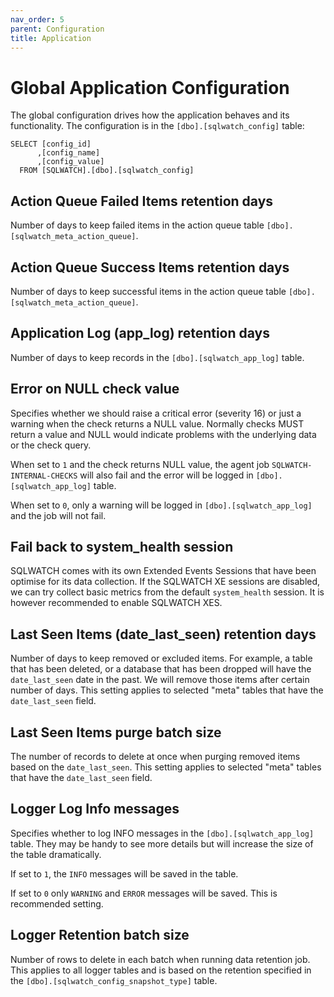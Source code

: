```yaml
---
nav_order: 5
parent: Configuration
title: Application
---
```


# Global Application Configuration

The global configuration drives how the application behaves and its functionality. The configuration is in the `[dbo].[sqlwatch_config]` table:

```
SELECT [config_id]
      ,[config_name]
      ,[config_value]
  FROM [SQLWATCH].[dbo].[sqlwatch_config]
```

## Action Queue Failed Items retention days
Number of days to keep failed items in the action queue table `[dbo].[sqlwatch_meta_action_queue]`. 

## Action Queue Success Items retention days
Number of days to keep successful items in the action queue table `[dbo].[sqlwatch_meta_action_queue]`.

## Application Log (app_log) retention days
Number of days to keep records in the `[dbo].[sqlwatch_app_log]` table.

## Error on NULL check value
Specifies whether we should raise a critical error (severity 16) or just a warning when the check returns a NULL value. Normally checks MUST return a value and NULL would indicate problems with the underlying data or the check query. 

When set to `1` and the check returns NULL value, the agent job `SQLWATCH-INTERNAL-CHECKS` will also fail and the error will be logged in `[dbo].[sqlwatch_app_log]` table. 

When set to `0`, only a warning will be logged in `[dbo].[sqlwatch_app_log]` and the job will not fail.

## Fail back to system_health session
SQLWATCH comes with its own Extended Events Sessions that have been optimise for its data collection. If the SQLWATCH XE sessions are disabled, we can try collect basic metrics from the default `system_health` session. It is however recommended to enable SQLWATCH XES.

## Last Seen Items (date_last_seen) retention days
Number of days to keep removed or excluded items. For example, a table that has been deleted, or a database that has been dropped will have the `date_last_seen` date in the past. We will remove those items after certain number of days. This setting applies to selected "meta" tables that have the `date_last_seen` field.

## Last Seen Items purge batch size
The number of records to delete at once when purging removed items based on the `date_last_seen`. This setting applies to selected "meta" tables that have the `date_last_seen` field.

## Logger Log Info messages
Specifies whether to log INFO messages in the `[dbo].[sqlwatch_app_log]` table. They may be handy to see more details but will increase the size of the table dramatically.

If set to `1`, the `INFO` messages will be saved in the table.

If set to `0` only `WARNING` and `ERROR` messages will be saved. This is recommended setting.

## Logger Retention batch size
Number of rows to delete in each batch when running data retention job. This applies to all logger tables and is based on the retention specified in the `[dbo].[sqlwatch_config_snapshot_type]` table.